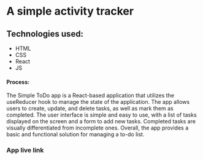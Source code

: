 # A simple activity tracker 
## Technologies used:
<ul>
<li>HTML</li>
<li>CSS</li>
<li>React</li>
<li>JS</li>
</ul>

<h4>Process:</h4>
<p>The Simple ToDo app is a React-based application that utilizes the useReducer hook to manage the state of the application. The app allows users to create, update, and delete tasks, as well as mark them as completed. The user interface is simple and easy to use, with a list of tasks displayed on the screen and a form to add new tasks. Completed tasks are visually differentiated from incomplete ones. Overall, the app provides a basic and functional solution for managing a to-do list.</p>

<h3>App live link</h3>
